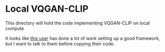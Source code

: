 # Local VQGAN-CLIP

This directory will hold the code implementing VQGAN-CLIP on local compute

It looks like [this user](https://github.com/nerdyrodent/VQGAN-CLIP) has done a lot of work setting up a good framework, but I want to talk to them before copying their code.
